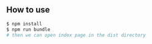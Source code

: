 ## How to use
```bash
$ npm install
$ npm run bundle
# then we can open index page in the dist directory
```